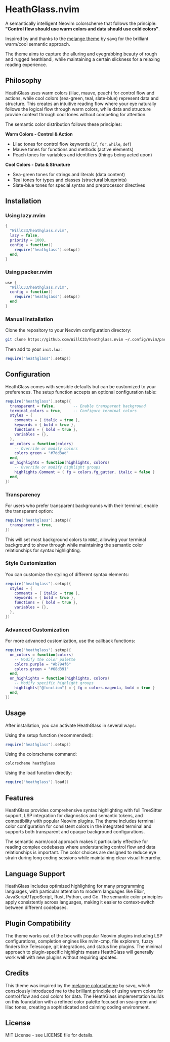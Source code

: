 # HeathGlass.nvim

A semantically intelligent Neovim colorscheme that follows the principle: **"Control flow should use warm colors and data should use cold colors"**.

Inspired by and thanks to the [melange theme](https://github.com/savq/melange-nvim) by savq for the brilliant warm/cool semantic approach.

The theme aims to capture the alluring and eyegrabbing beauty of rough and rugged heathlandi, while maintaining a certain slickness for a relaxing reading experience.

## Philosophy

HeathGlass uses warm colors (lilac, mauve, peach) for control flow and actions, while cool colors (sea-green, teal, slate-blue) represent data and structure. This creates an intuitive reading flow where your eye naturally follows the logical flow through warm colors, while data and structure provide context through cool tones without competing for attention.

The semantic color distribution follows these principles:

**Warm Colors - Control & Action**
- Lilac tones for control flow keywords (`if`, `for`, `while`, `def`)
- Mauve tones for functions and methods (active elements)  
- Peach tones for variables and identifiers (things being acted upon)

**Cool Colors - Data & Structure**  
- Sea-green tones for strings and literals (data content)
- Teal tones for types and classes (structural blueprints)
- Slate-blue tones for special syntax and preprocessor directives

## Installation

### Using lazy.nvim

```lua
{
  "WillC33/heathglass.nvim",
  lazy = false,
  priority = 1000,
  config = function()
    require("heathglass").setup()
  end,
}
```

### Using packer.nvim

```lua
use {
  "WillC33/heathglass.nvim",
  config = function()
    require("heathglass").setup()
  end
}
```

### Manual Installation

Clone the repository to your Neovim configuration directory:

```bash
git clone https://github.com/WillC33/heathglass.nvim ~/.config/nvim/pack/plugins/start/heathglass.nvim
```

Then add to your `init.lua`:

```lua
require("heathglass").setup()
```

## Configuration

HeathGlass comes with sensible defaults but can be customized to your preferences. The setup function accepts an optional configuration table:

```lua
require("heathglass").setup({
  transparent = false,        -- Enable transparent background
  terminal_colors = true,     -- Configure terminal colors
  styles = {
    comments = { italic = true },
    keywords = { bold = true },
    functions = { bold = true },
    variables = {},
  },
  on_colors = function(colors)
    -- Override or modify colors
    colors.green = "#7dd3ad"
  end,
  on_highlights = function(highlights, colors)
    -- Override or modify highlight groups
    highlights.Comment = { fg = colors.fg_gutter, italic = false }
  end,
})
```

### Transparency

For users who prefer transparent backgrounds with their terminal, enable the transparent option:

```lua
require("heathglass").setup({
  transparent = true,
})
```

This will set most background colors to `NONE`, allowing your terminal background to show through while maintaining the semantic color relationships for syntax highlighting.

### Style Customization

You can customize the styling of different syntax elements:

```lua
require("heathglass").setup({
  styles = {
    comments = { italic = true },
    keywords = { bold = true },
    functions = { bold = true },
    variables = {},
  },
})
```

### Advanced Customization

For more advanced customization, use the callback functions:

```lua
require("heathglass").setup({
  on_colors = function(colors)
    -- Modify the color palette
    colors.purple = "#b794f6"
    colors.green = "#68d391"
  end,
  on_highlights = function(highlights, colors)
    -- Modify specific highlight groups
    highlights["@function"] = { fg = colors.magenta, bold = true }
  end,
})
```

## Usage

After installation, you can activate HeathGlass in several ways:

Using the setup function (recommended):
```lua
require("heathglass").setup()
```

Using the colorscheme command:
```vim
colorscheme heathglass
```

Using the load function directly:
```lua
require("heathglass").load()
```

## Features

HeathGlass provides comprehensive syntax highlighting with full TreeSitter support, LSP integration for diagnostics and semantic tokens, and compatibility with popular Neovim plugins. The theme includes terminal color configuration for consistent colors in the integrated terminal and supports both transparent and opaque background configurations.

The semantic warm/cool approach makes it particularly effective for reading complex codebases where understanding control flow and data relationships is important. The color choices are designed to reduce eye strain during long coding sessions while maintaining clear visual hierarchy.

## Language Support

HeathGlass includes optimized highlighting for many programming languages, with particular attention to modern languages like Elixir, JavaScript/TypeScript, Rust, Python, and Go. The semantic color principles apply consistently across languages, making it easier to context-switch between different codebases.

## Plugin Compatibility

The theme works out of the box with popular Neovim plugins including LSP configurations, completion engines like nvim-cmp, file explorers, fuzzy finders like Telescope, git integrations, and status line plugins. The minimal approach to plugin-specific highlights means HeathGlass will generally work well with new plugins without requiring updates.

## Credits

This theme was inspired by the [melange colorscheme](https://github.com/savq/melange-nvim) by savq, which consciously introduced me to the brilliant principle of using warm colors for control flow and cool colors for data. The HeathGlass implementation builds on this foundation with a refined color palette focused on sea-green and lilac tones, creating a sophisticated and calming coding environment.

## License

MIT License - see LICENSE file for details.
